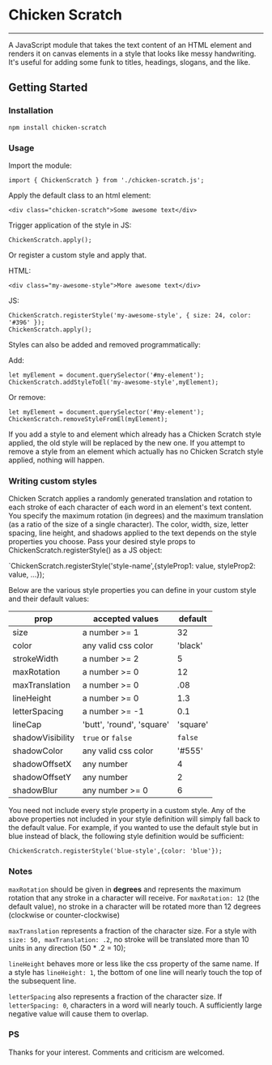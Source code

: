 # Chicken Scratch
---
A JavaScript module that takes the text content of an HTML element and renders it on canvas elements in a style that looks like messy handwriting.  It's useful for adding some funk to titles, headings, slogans, and the like.

## Getting Started

### Installation

`npm install chicken-scratch`

### Usage

Import the module:

`import { ChickenScratch } from './chicken-scratch.js';`

Apply the default class to an html element:

`<div class="chicken-scratch">Some awesome text</div>`

Trigger application of the style in JS:

`ChickenScratch.apply();`

Or register a custom style and apply that.

HTML:

`<div class="my-awesome-style">More awesome text</div>`

JS: 
```
ChickenScratch.registerStyle('my-awesome-style', { size: 24, color: '#396' });
ChickenScratch.apply();
```

Styles can also be added and removed programmatically:

Add:

```
let myElement = document.querySelector('#my-element');
ChickenScratch.addStyleToEl('my-awesome-style',myElement);
```

Or remove:

```
let myElement = document.querySelector('#my-element');
ChickenScratch.removeStyleFromEl(myElement);
```

If you add a style to and element which already has a Chicken Scratch style applied, the old style will be replaced by the new one.  If you attempt to remove a style from an element which actually has no Chicken Scratch style applied, nothing will happen.

### Writing custom styles

Chicken Scratch applies a randomly generated translation and rotation to each stroke of each character of each word in an element's text content.  You specify the maximum rotation (in degrees) and the maximum translation (as a ratio of the size of a single character).  The color, width, size, letter spacing, line height, and shadows applied to the text depends on the style properties you choose.  Pass your desired style props to ChickenScratch.registerStyle() as a JS object:

`ChickenScratch.registerStyle('style-name',{styleProp1: value, styleProp2: value, ...});


Below are the various style properties you can define in your custom style and their default values:

| prop |accepted values | default 
| --- | --- | --- 
| size |  a number >= 1  |  32  
| color | any valid css color | 'black' 
| strokeWidth | a number >= 2 | 5 
| maxRotation | a number >= 0 | 12 
| maxTranslation | a number >= 0 | .08
| lineHeight | a number >= 0 | 1.3 
| letterSpacing | a number >= -1 | 0.1 
| lineCap | 'butt', 'round', 'square' | 'square' 
| shadowVisibility | `true` or `false` | `false` 
| shadowColor | any valid css color | '#555' 
| shadowOffsetX | any number | 4 
| shadowOffsetY | any number | 2 
| shadowBlur | any number >= 0 | 6 

You need not include every style property in a custom style.  Any of the above properties not included in your style definition will simply fall back to the default value.  For example, if you wanted to use the default style but in blue instead of black, the following style definition would be sufficient:

`
ChickenScratch.registerStyle('blue-style',{color: 'blue'});
`

### Notes

`maxRotation` should be given in **degrees** and represents the maximum rotation that any stroke in a character will receive.  For `maxRotation: 12` (the default value), no  stroke in a character will be rotated more than 12 degrees (clockwise or counter-clockwise)

`maxTranslation` represents a fraction of the character size.  For a style with `size: 50, maxTranslation: .2`, no stroke will be translated more than 10 units in any direction (50 * .2 = 10);

`lineHeight` behaves more or less like the css property of the same name.  If a style has `lineHeight: 1`, the bottom of one line will nearly touch the top of the subsequent line.

`letterSpacing` also represents a fraction of the character size.  If `letterSpacing: 0`, characters in a word will nearly touch.  A sufficiently large negative value will cause them to overlap.  


### PS 
Thanks for your interest.  Comments and criticism are welcomed.